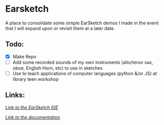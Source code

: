 # Earsketch

A place to consolidate some simple EarSketch demos I made in the event that I will expand upon or revisit them at a later date.

## Todo:
- [X] Make Repo
- [ ] Add some recorded sounds of my own instruments (alto/tenor sax, oboe, English Horn, etc) to use in sketches
- [ ] Use to teach applications of computer languages (python &/or JS) at library teen workshop

## Links:

*[Link to the EarSketch IDE](https://earsketch.gatech.edu/earsketch2/)*

*[Link to the documentation](https://earsketch.gatech.edu/doc/ref/earsketch.html)*
